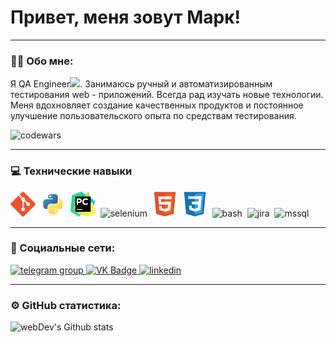 # Привет, меня зовут Марк!

---

### 👨‍💻 Обо мне:

Я QA Engineer<img src="https://media.giphy.com/media/WUlplcMpOCEmTGBtBW/giphy.gif" width="30px">. Занимаюсь ручный и автоматизированным тестирования web - приложений.
Всегда рад изучать новые технологии. Меня вдохновляет создание качественных продуктов и постоянное улучшение пользовательского опыта по средствам тестирования.

![codewars](https://www.codewars.com/users/ponomarevmy/badges/micro)

---

### 💻 Технические навыки

<div>
  <img src="https://github.com/devicons/devicon/blob/master/icons/git/git-original.svg" title="git" alt="git" width="40" height="40"/>&nbsp
  <img src="https://raw.githubusercontent.com/devicons/devicon/master/icons/python/python-original.svg" title="python" alt="python" width="40" height="40">&nbsp
  <img src="https://raw.githubusercontent.com/github/explore/d8574c7bce27faa27fb879bca56dfe351ee66efd/topics/pycharm/pycharm.png" title='pycharm' alt="pycharm logo" width="40" height="40"/>&nbsp
  <img src="https://raw.githubusercontent.com/detain/svg-logos/780f25886640cef088af994181646db2f6b1a3f8/svg/selenium-logo.svg" title="selenium" alt="selenium" width="40" height="40">&nbsp
  <img src="https://github.com/devicons/devicon/blob/master/icons/html5/html5-original.svg" title="html5" alt="html5" width="40" height="40"/>&nbsp
  <img src="https://github.com/devicons/devicon/blob/master/icons/css3/css3-original.svg" title="css" alt="css" width="40" height="40"/>&nbsp
  <img src="https://www.vectorlogo.zone/logos/gnu_bash/gnu_bash-icon.svg" title="bash" alt="bash" width="40" height="40"/>&nbsp
  <img src="https://www.vectorlogo.zone/logos/atlassian_jira/atlassian_jira-icon.svg" title="jira" alt="jira" width="40" height="40"/>&nbsp
  <img src="https://www.svgrepo.com/show/303229/microsoft-sql-server-logo.svg" title="mssql" alt="mssql" width="40" height="40"/>&nbsp

--- 

### 🤝 Социальные сети:

  <div id="badges">
  	<a href="https://t.me/mark_ponomarev" target="_blank">
      <img src="https://cdn-icons-png.flaticon.com/512/2111/2111646.png" width="40" height="40" alt="telegram group" />
    </a>
  	<a href="https://vk.com/mark_ponomarev" target="_blank">
      <img src="https://cdn-icons-png.flaticon.com/512/145/145813.png" width="40" height="40" alt="VK Badge"/>
    </a>
     <a href="https://www.linkedin.com/in/%D0%BC%D0%B0%D1%80%D0%BA-%D0%BF%D0%BE%D0%BD%D0%BE%D0%BC%D0%B0%D1%80%D0%B5%D0%B2-8977a3248/" target="_blank">
      <img src="https://cdn-icons-png.flaticon.com/512/2504/2504799.png" width="40" height="40" alt="linkedin" />
    </a>
  </div>

 ---

### ⚙️ GitHub статистика:
</div>
  <img align="left" src="http://github-readme-streak-stats.herokuapp.com?user=ponomarevmy&theme=dark&background=000000" alt="webDev's Github stats" />
